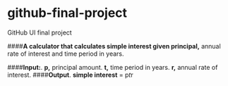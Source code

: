# github-final-project
GitHub UI final project

####**A calculator that calculates simple interest given principal,** annual rate of interest and time period in years.

####**Input:**.
   **p,** principal amount.
   **t,** time period in years.
   **r,** annual rate of interest.
####**Output**.
   **simple interest** = p*t*r
